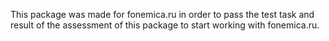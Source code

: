 This package was made for fonemica.ru in order to pass the test task and result of the assessment of this package to start working with fonemica.ru.